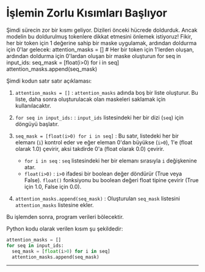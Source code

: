 # İşlemin Zorlu Kısımları Başlıyor

Şimdi sürecin zor bir kısmı geliyor. Dizileri önceki hücrede doldurduk. Ancak modelin bu doldurulmuş tokenlere dikkat etmesini önlemek istiyoruz! Fikir, her bir token için 1 değerine sahip bir maske uygulamak, ardından doldurma için 0'lar gelecek: 
attention_masks = [] # Her bir token için 1'lerden oluşan, ardından doldurma için 0'lardan oluşan bir maske oluşturun
for seq in input_ids:
  seq_mask = [float(i>0) for i in seq]
  attention_masks.append(seq_mask)

Şimdi kodun satır satır açıklaması:

1. `attention_masks = []` : `attention_masks` adında boş bir liste oluşturur. Bu liste, daha sonra oluşturulacak olan maskeleri saklamak için kullanılacaktır.

2. `for seq in input_ids:` : `input_ids` listesindeki her bir dizi (`seq`) için döngüyü başlatır.

3. `seq_mask = [float(i>0) for i in seq]` : Bu satır, listedeki her bir elemanı (`i`) kontrol eder ve eğer eleman 0'dan büyükse (`i>0`), 1'e (float olarak 1.0) çevirir, aksi takdirde 0'a (float olarak 0.0) çevirir. 
   - `for i in seq` : `seq` listesindeki her bir elemanı sırasıyla `i` değişkenine atar.
   - `float(i>0)` : `i>0` ifadesi bir boolean değer döndürür (True veya False). `float()` fonksiyonu bu boolean değeri float tipine çevirir (True için 1.0, False için 0.0).

4. `attention_masks.append(seq_mask)` : Oluşturulan `seq_mask` listesini `attention_masks` listesine ekler.

Bu işlemden sonra, program verileri bölecektir. 

Python kodu olarak verilen kısım şu şekildedir:
```python
attention_masks = [] 
for seq in input_ids:
  seq_mask = [float(i>0) for i in seq]
  attention_masks.append(seq_mask)
```

---


